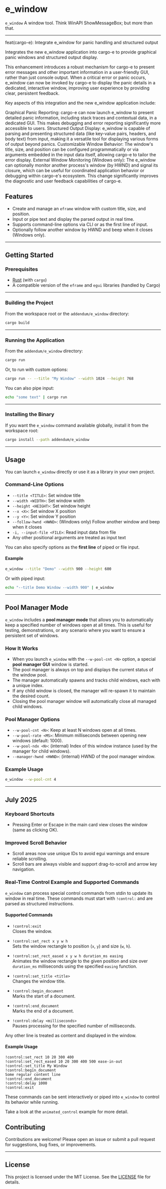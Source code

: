 # e_window

`e_window` A window tool. Think WinAPI ShowMessageBox; but more than that.

---
feat(cargo-e): Integrate e_window for panic handling and structured output

Integrates the new e_window application into cargo-e to provide graphical panic windows and structured output display.

This enhancement introduces a robust mechanism for cargo-e to present error messages and other important information in a user-friendly GUI, rather than just console output. When a critical error or panic occurs, e_window can now be invoked by cargo-e to display the panic details in a dedicated, interactive window, improving user experience by providing clear, persistent feedback.

Key aspects of this integration and the new e_window application include:

Graphical Panic Reporting: cargo-e can now launch e_window to present detailed panic information, including stack traces and contextual data, in a dedicated GUI. This makes debugging and error reporting significantly more accessible to users.
Structured Output Display: e_window is capable of parsing and presenting structured data (like key-value pairs, headers, and body text) from input, making it a versatile tool for displaying various forms of output beyond panics.
Customizable Window Behavior: The window's title, size, and position can be configured programmatically or via arguments embedded in the input data itself, allowing cargo-e to tailor the error display.
External Window Monitoring (Windows only): The e_window can optionally monitor another process's window (by HWND) and signal its closure, which can be useful for coordinated application behavior or debugging within cargo-e's ecosystem.
This change significantly improves the diagnostic and user feedback capabilities of cargo-e.


## Features

- Create and manage an `eframe` window with custom title, size, and position.
- Input or pipe text and display the parsed output in real time.
- Supports command-line options via CLI or as the first line of input.
- Optionally follow another window by HWND and beep when it closes (Windows only).

---

## Getting Started

### Prerequisites

- [Rust](https://www.rust-lang.org/tools/install) (with `cargo`)
- A compatible version of the `eframe` and `egui` libraries (handled by Cargo)

---

### Building the Project

From the workspace root or the `addendum/e_window` directory:

```sh
cargo build
```

---

### Running the Application

From the `addendum/e_window` directory:

```sh
cargo run
```

Or, to run with custom options:

```sh
cargo run -- --title "My Window" --width 1024 --height 768
```

You can also pipe input:

```sh
echo "some text" | cargo run
```

---

### Installing the Binary

If you want the `e_window` command available globally, install it from the workspace root:

```sh
cargo install --path addendum/e_window
```

---

## Usage

You can launch `e_window` directly or use it as a library in your own project.

### Command-Line Options

- `--title <TITLE>`: Set window title
- `--width <WIDTH>`: Set window width
- `--height <HEIGHT>`: Set window height
- `--x <X>`: Set window X position
- `--y <Y>`: Set window Y position
- `--follow-hwnd <HWND>`: (Windows only) Follow another window and beep when it closes
- `-i, --input-file <FILE>`: Read input data from file
- Any other positional arguments are treated as input text

You can also specify options as the **first line** of piped or file input.

#### Example

```sh
e_window --title "Demo" --width 900 --height 600
```

Or with piped input:

```sh
echo "--title Demo Window --width 900" | e_window
```


---

## Pool Manager Mode

`e_window` includes a **pool manager mode** that allows you to automatically keep a specified number of windows open at all times. This is useful for testing, demonstrations, or any scenario where you want to ensure a persistent set of windows.

### How It Works

- When you launch `e_window` with the `--w-pool-cnt <N>` option, a special **pool manager GUI** window is started.
- The pool manager is always on top and displays the current status of the window pool.
- The manager automatically spawns and tracks child windows, each with a unique index.
- If any child window is closed, the manager will re-spawn it to maintain the desired count.
- Closing the pool manager window will automatically close all managed child windows.

### Pool Manager Options

- `--w-pool-cnt <N>`: Keep at least N windows open at all times.
- `--w-pool-rate <MS>`: Minimum milliseconds between opening new windows (default: 1000).
- `--w-pool-ndx <N>`: (internal) Index of this window instance (used by the manager for child windows).
- `--manager-hwnd <HWND>`: (internal) HWND of the pool manager window.

### Example Usage

```sh
e_window --w-pool-cnt 4
```

---

## July 2025

### Keyboard Shortcuts
- Pressing Enter or Escape in the main card view closes the window (same as clicking OK).

### Improved Scroll Behavior
- Scroll areas now use unique IDs to avoid egui warnings and ensure reliable scrolling.
- Scroll bars are always visible and support drag-to-scroll and arrow key navigation.

### Real-Time Control Example and Supported Commands

`e_window` can process special control commands from stdin to update its window in real time. These commands must start with `!control:` and are parsed as structured instructions.

#### Supported Commands

- `!control:exit`  
    Closes the window.

- `!control:set_rect x y w h`  
    Sets the window rectangle to position (`x`, `y`) and size (`w`, `h`).

- `!control:set_rect_eased x y w h duration_ms easing`  
    Animates the window rectangle to the given position and size over `duration_ms` milliseconds using the specified `easing` function.

- `!control:set_title <title>`  
    Changes the window title.

- `!control:begin_document`  
    Marks the start of a document.

- `!control:end_document`  
    Marks the end of a document.

- `!control:delay <milliseconds>`  
    Pauses processing for the specified number of milliseconds.

Any other line is treated as content and displayed in the window.

#### Example Usage

```text
!control:set_rect 10 20 300 400
!control:set_rect_eased 10 20 300 400 500 ease-in-out
!control:set_title My Window
!control:begin_document
Some regular content line
!control:end_document
!control:delay 1000
!control:exit
```

These commands can be sent interactively or piped into `e_window` to control its behavior while running.

Take a look at the `animated_control` example for more detail.

## Contributing

Contributions are welcome! Please open an issue or submit a pull request for suggestions, bug fixes, or improvements.

---

## License

This project is licensed under the MIT License. See the [LICENSE](LICENSE) file for details.